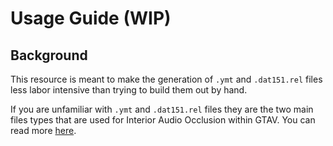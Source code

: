 # Usage Guide (WIP)

## Background

This resource is meant to make the generation of `.ymt` and `.dat151.rel` files less labor intensive than trying to build them out by hand.

If you are unfamiliar with `.ymt` and `.dat151.rel` files they are the two main files types that are used for Interior Audio Occlusion within GTAV. You can read more [here](./definitions.md).
